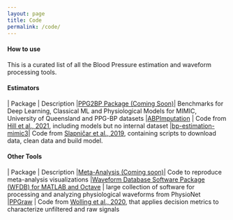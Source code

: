 ```yaml
---
layout: page
title: Code
permalink: /code/
---
```


<h4> How to use </h4>

This is a curated list of all the Blood Pressure estimation and waveform processing tools.

<h4> Estimators </h4>

| Package | Description
|[PPG2BP Package (Coming Soon)](https://github.com/ppg2bp/)| Benchmarks for Deep Learning, Classical ML and Physiological Models for MIMIC, University of Queensland and PPG-BP datasets
|[ABPImputation](https://github.com/brianhill11/ABPImputation) | Code from [Hill et al., 2021](https://www.nature.com/articles/s41598-021-94913-y), including models but no internal dataset
|[bp-estimation-mimic3](https://github.com/gslapnicar/bp-estimation-mimic3)| Code from [Slapničar et al., 2019](https://www.mdpi.com/1424-8220/19/15/3420), containing scripts to download data, clean data and build model.

<h4> Other Tools </h4>

| Package | Description
|[Meta-Analysis (Coming soon)](https://github.com/ppg2bp/)| Code to reproduce meta-analysis visualizations
|[Waveform Database Software Package (WFDB) for MATLAB and Octave](https://physionet.org/content/wfdb-matlab/0.10.0/) | large collection of software for processing and analyzing physiological waveforms from PhysioNet
|[PPGraw](https://github.com/fwolling/PPGraw) | Code from [Wolling et al., 2020](https://dl.acm.org/doi/10.1145/3419016.3431485), that applies decision metrics to characterize unfiltered and raw signals
